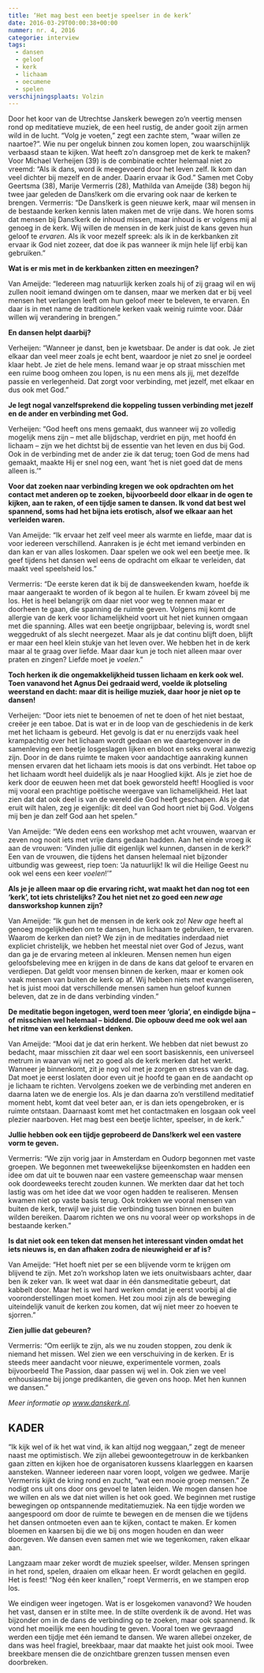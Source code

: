 ```yaml
---
title: ‘Het mag best een beetje speelser in de kerk’
date: 2016-03-29T00:00:38+00:00
nummer: nr. 4, 2016
categorie: interview
tags:
  - dansen
  - geloof
  - kerk
  - lichaam
  - oecumene
  - spelen
verschijningsplaats: Volzin
---
```

Door het koor van de Utrechtse Janskerk bewegen zo’n veertig mensen rond op meditatieve muziek, de een heel rustig, de ander gooit zijn armen wild in de lucht. “Volg je voeten,” zegt een zachte stem, “waar willen ze naartoe?”. Wie nu per ongeluk binnen zou komen lopen, zou waarschijnlijk verbaasd staan te kijken. Wat heeft zo’n dansgroep met de kerk te maken? Voor Michael Verheijen (39) is de combinatie echter helemaal niet zo vreemd: “Als ik dans, word ik meegevoerd door het leven zelf. Ik kom dan veel dichter bij mezelf en de ander. Daarin ervaar ik God.” Samen met Coby Geertsma (38), Marije Vermerris (28), Mathilda van Ameijde (38) begon hij twee jaar geleden de Dans!kerk om die ervaring ook naar de kerken te brengen. Vermerris: “De Dans!kerk is geen nieuwe kerk, maar wil mensen in de bestaande kerken kennis laten maken met de vrije dans. We horen soms dat mensen bij Dans!kerk de inhoud missen, maar inhoud is er volgens mij al genoeg in de kerk. Wij willen de mensen in de kerk juist de kans geven hun geloof te *ervaren*. Als ik voor mezelf spreek: als ik in de kerkbanken zit ervaar ik God niet zozeer, dat doe ik pas wanneer ik mijn hele lijf erbij kan gebruiken.”

**Wat is er mis met in de kerkbanken zitten en meezingen?**

Van Ameijde: “Iedereen mag natuurlijk kerken zoals hij of zij graag wil en wij zullen nooit iemand dwingen om te dansen, maar we merken dat er bij veel mensen het verlangen leeft om hun geloof meer te beleven, te ervaren. En daar is in met name de traditionele kerken vaak weinig ruimte voor. Dáár willen wij verandering in brengen.”

**En dansen helpt daarbij?**

Verheijen: “Wanneer je danst, ben je kwetsbaar. De ander is dat ook. Je ziet elkaar dan veel meer zoals je echt bent, waardoor je niet zo snel je oordeel klaar hebt. Je ziet de hele mens. Iemand waar je op straat misschien met een ruime boog omheen zou lopen, is nu een mens als jij, met dezelfde passie en verlegenheid. Dat zorgt voor verbinding, met jezelf, met elkaar en dus ook met God.”

**Je legt nogal vanzelfsprekend die koppeling tussen verbinding met jezelf en de ander en verbinding met God.**

Verheijen: “God heeft ons mens gemaakt, dus wanneer wij zo volledig mogelijk mens zijn – met alle blijdschap, verdriet en pijn, met hoofd én lichaam – zijn we het dichtst bij de essentie van het leven en dus bij God. Ook in de verbinding met de ander zie ik dat terug; toen God de mens had gemaakt, maakte Hij er snel nog een, want ‘het is niet goed dat de mens alleen is.’”

**Voor dat zoeken naar verbinding kregen we ook opdrachten om het contact met anderen op te zoeken, bijvoorbeeld door elkaar in de ogen te kijken, aan te raken, of een tijdje samen te dansen. Ik vond dat best wel spannend, soms had het bijna iets erotisch, alsof we elkaar aan het verleiden waren.**

Van Ameijde: “Ik ervaar het zelf veel meer als warmte en liefde, maar dat is voor iedereen verschillend. Aanraken is je écht met iemand verbinden en dan kan er van alles loskomen. Daar spelen we ook wel een beetje mee. Ik geef tijdens het dansen wel eens de opdracht om elkaar te verleiden, dat maakt veel speelsheid los.”

Vermerris: “De eerste keren dat ik bij de dansweekenden kwam, hoefde ik maar aangeraakt te worden of ik begon al te huilen. Er kwam zóveel bij me los. Het is heel belangrijk om daar niet voor weg te rennen maar er doorheen te gaan, die spanning de ruimte geven. Volgens mij komt de allergie van de kerk voor lichamelijkheid voort uit het niet kunnen omgaan met die spanning. Alles wat een beetje ongrijpbaar, beleving is, wordt snel weggedrukt of als slecht neergezet. Maar als je dat continu blijft doen, blijft er maar een heel klein stukje van het leven over. We hebben het in de kerk maar al te graag over liefde. Maar daar kun je toch niet alleen maar over praten en zingen? Liefde moet je *voelen*.”

**Toch herken ik die ongemakkelijkheid tussen lichaam en kerk ook wel. Toen vanavond het Agnus Dei gedraaid werd, voelde ik plotseling weerstand en dacht: maar dit is heilige muziek, daar hoor je niet op te dansen!**

Verheijen: “Door iets niet te benoemen of net te doen of het niet bestaat, creëer je een taboe. Dat is wat er in de loop van de geschiedenis in de kerk met het lichaam is gebeurd. Het gevolg is dat er nu enerzijds vaak heel krampachtig over het lichaam wordt gedaan en we daartegenover in de samenleving een beetje losgeslagen lijken en bloot en seks overal aanwezig zijn. Door in de dans ruimte te maken voor aandachtige aanraking kunnen mensen ervaren dat het lichaam iets moois is dat ons verbindt. Het taboe op het lichaam wordt heel duidelijk als je naar Hooglied kijkt. Als je ziet hoe de kerk door de eeuwen heen met dat boek geworsteld heeft! Hooglied is voor mij vooral een prachtige poëtische weergave van lichamelijkheid. Het laat zien dat dat ook deel is van de wereld die God heeft geschapen. Als je dat eruit wilt halen, zeg je eigenlijk: dit deel van God hoort niet bij God. Volgens mij ben je dan zelf God aan het spelen.” 

Van Ameijde: “We deden eens een workshop met acht vrouwen, waarvan er zeven nog nooit iets met vrije dans gedaan hadden. Aan het einde vroeg ik aan de vrouwen: ‘Vinden jullie dit eigenlijk wel kunnen, dansen in de kerk?’ Een van de vrouwen, die tijdens het dansen helemaal niet bijzonder uitbundig was geweest, riep toen: ‘Ja natuurlijk! Ik wil die Heilige Geest nu ook wel eens een keer *voelen*!’”

**Als je je alleen maar op die ervaring richt, wat maakt het dan nog tot een ‘kerk’, tot iets christelijks? Zou het niet net zo goed een *new age* dansworkshop kunnen zijn?**

Van Ameijde: “Ik gun het de mensen in de kerk ook zo! *New age* heeft al genoeg mogelijkheden om te dansen, hun lichaam te gebruiken, te ervaren. Waarom de kerken dan niet? We zijn in de meditaties inderdaad niet expliciet christelijk, we hebben het meestal niet over God of Jezus, want dan ga je de ervaring meteen al inkleuren. Mensen nemen hun eigen geloofsbeleving mee en krijgen in de dans de kans dat geloof te ervaren en verdiepen. Dat geldt voor mensen binnen de kerken, maar er komen ook vaak mensen van buiten de kerk op af. Wij hebben niets met evangeliseren, het is juist mooi dat verschillende mensen samen hun geloof kunnen beleven, dat ze in de dans verbinding vinden.”

**De meditatie begon ingetogen, werd toen meer ‘gloria’, en eindigde bijna – of misschien wel helemaal – biddend. Die opbouw deed me ook wel aan het ritme van een kerkdienst denken.**

Van Ameijde: “Mooi dat je dat erin herkent. We hebben dat niet bewust zo bedacht, maar misschien zit daar wel een soort basiskennis, een universeel metrum in waarvan wij net zo goed als de kerk merken dat het werkt. Wanneer je binnenkomt, zit je nog vol met je zorgen en stress van de dag. Dat moet je eerst loslaten door even uit je hoofd te gaan en de aandacht op je lichaam te richten. Vervolgens zoeken we de verbinding met anderen en daarna laten we de energie los. Als je dan daarna zo’n verstillend meditatief moment hebt, komt dat veel beter aan, er is dan iets opengebroken, er is ruimte ontstaan. Daarnaast komt met het contactmaken en losgaan ook veel plezier naarboven. Het mag best een beetje lichter, speelser, in de kerk.”

**Jullie hebben ook een tijdje geprobeerd de Dans!kerk wel een vastere vorm te geven.**

Vermerris: “We zijn vorig jaar in Amsterdam en Oudorp begonnen met vaste groepen. We begonnen met tweewekelijkse bijeenkomsten en hadden een idee om dat uit te bouwen naar een vastere gemeenschap waar mensen ook doordeweeks terecht zouden kunnen. We merkten daar dat het toch lastig was om het idee dat we voor ogen hadden te realiseren. Mensen kwamen niet op vaste basis terug. Ook trokken we vooral mensen van buiten de kerk, terwijl we juist die verbinding tussen binnen en buiten wilden bereiken. Daarom richten we ons nu vooral weer op workshops in de bestaande kerken.”

**Is dat niet ook een teken dat mensen het interessant vinden omdat het iets nieuws is, en dan afhaken zodra de nieuwigheid er af is?**

Van Ameijde: “Het hoeft niet per se een blijvende vorm te krijgen om blijvend te zijn. Met zo’n workshop laten we iets onuitwisbaars achter, daar ben ik zeker van. Ik weet wat daar in één dansmeditatie gebeurt, dat kabbelt door. Maar het is wel hard werken omdat je eerst voorbij al die vooronderstellingen moet komen. Het zou mooi zijn als de beweging uiteindelijk vanuit de kerken zou komen, dat wij niet meer zo hoeven te sjorren.”

**Zien jullie dat gebeuren?**

Vermerris: “Om eerlijk te zijn, als we nu zouden stoppen, zou denk ik niemand het missen. Wel zien we een verschuiving in de kerken. Er is steeds meer aandacht voor nieuwe, experimentele vormen, zoals bijvoorbeeld The Passion, daar passen wij wel in. Ook zien we veel enhousiasme bij jonge predikanten, die geven ons hoop. Met hen kunnen we dansen.”

*Meer informatie op www.danskerk.nl.*

## KADER

“Ik kijk wel of ik het wat vind, ik kan altijd nog weggaan,” zegt de meneer naast me optimistisch. We zijn allebei gewoontegetrouw in de kerkbanken gaan zitten en kijken hoe de organisatoren kussens klaarleggen en kaarsen aansteken. Wanneer iedereen naar voren loopt, volgen we gedwee.
Marije Vermerris kijkt de kring rond en zucht, “wat een mooie groep mensen.” Ze nodigt ons uit ons door ons gevoel te laten leiden. We mogen dansen hoe we willen en als we dat niet willen is het ook goed. We beginnen met rustige bewegingen op ontspannende meditatiemuziek. Na een tijdje worden we aangespoord om door de ruimte te bewegen en de mensen die we tijdens het dansen ontmoeten even aan te kijken, contact te maken. Er komen bloemen en kaarsen bij die we bij ons mogen houden en dan weer doorgeven. We dansen even samen met wie we tegenkomen, raken elkaar aan.

Langzaam maar zeker wordt de muziek speelser, wilder. Mensen springen in het rond, spelen, draaien om elkaar heen. Er wordt gelachen en gegild. Het is feest! “Nog één keer knallen,” roept Vermerris, en we stampen erop los. 

We eindigen weer ingetogen. Wat is er losgekomen vanavond? We houden het vast, dansen er in stilte mee. In de stilte overdenk ik de avond. Het was bijzonder om in de dans de verbinding op te zoeken, maar ook spannend. Ik vond het moeilijk me een houding te geven. Vooral toen we gevraagd werden een tijdje met één iemand te dansen. We waren allebei onzeker, de dans was heel fragiel, breekbaar, maar dat maakte het juist ook mooi. Twee breekbare mensen die de onzichtbare grenzen tussen mensen even doorbreken.